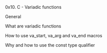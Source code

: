 0x10. C - Variadic functions

General

What are variadic functions

How to use va_start, va_arg and va_end macros

Why and how to use the const type qualifier
